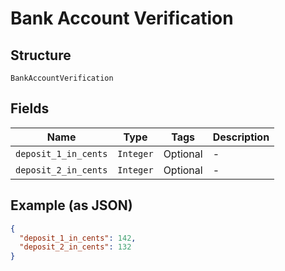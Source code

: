 
# Bank Account Verification

## Structure

`BankAccountVerification`

## Fields

| Name | Type | Tags | Description |
|  --- | --- | --- | --- |
| `deposit_1_in_cents` | `Integer` | Optional | - |
| `deposit_2_in_cents` | `Integer` | Optional | - |

## Example (as JSON)

```json
{
  "deposit_1_in_cents": 142,
  "deposit_2_in_cents": 132
}
```

